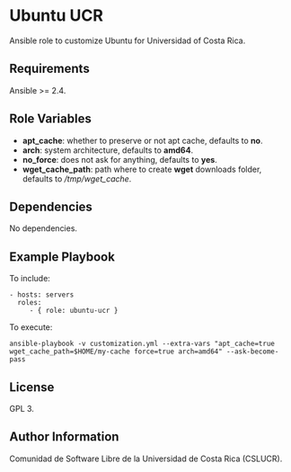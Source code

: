 Ubuntu UCR
===========

Ansible role to customize Ubuntu for Universidad of Costa Rica.

Requirements
------------

Ansible >= 2.4.

Role Variables
--------------

- **apt_cache**: whether to preserve or not apt cache, defaults to **no**.
- **arch**: system architecture, defaults to **amd64**.
- **no_force**: does not ask for anything, defaults to **yes**.
- **wget_cache_path**: path where to create **wget** downloads folder, defaults to */tmp/wget_cache*.

Dependencies
------------

No dependencies.

Example Playbook
----------------

To include:

    - hosts: servers
      roles:
         - { role: ubuntu-ucr }

To execute:

    ansible-playbook -v customization.yml --extra-vars "apt_cache=true wget_cache_path=$HOME/my-cache force=true arch=amd64" --ask-become-pass

License
-------

GPL 3.

Author Information
------------------

Comunidad de Software Libre de la Universidad de Costa Rica (CSLUCR).
